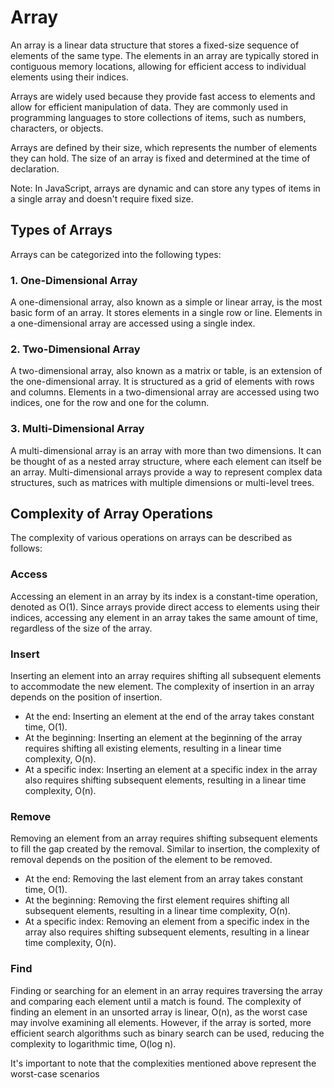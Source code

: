 # Array

An array is a linear data structure that stores a fixed-size sequence of elements of the same type. The elements in an array are typically stored in contiguous memory locations, allowing for efficient access to individual elements using their indices.

Arrays are widely used because they provide fast access to elements and allow for efficient manipulation of data. They are commonly used in programming languages to store collections of items, such as numbers, characters, or objects.

Arrays are defined by their size, which represents the number of elements they can hold. The size of an array is fixed and determined at the time of declaration.

Note: In JavaScript, arrays are dynamic and can store any types of items in a single array and doesn't require fixed size.

## Types of Arrays

Arrays can be categorized into the following types:

### 1. One-Dimensional Array

A one-dimensional array, also known as a simple or linear array, is the most basic form of an array. It stores elements in a single row or line. Elements in a one-dimensional array are accessed using a single index.

### 2. Two-Dimensional Array

A two-dimensional array, also known as a matrix or table, is an extension of the one-dimensional array. It is structured as a grid of elements with rows and columns. Elements in a two-dimensional array are accessed using two indices, one for the row and one for the column.

### 3. Multi-Dimensional Array

A multi-dimensional array is an array with more than two dimensions. It can be thought of as a nested array structure, where each element can itself be an array. Multi-dimensional arrays provide a way to represent complex data structures, such as matrices with multiple dimensions or multi-level trees.

## Complexity of Array Operations

The complexity of various operations on arrays can be described as follows:

### Access

Accessing an element in an array by its index is a constant-time operation, denoted as O(1). Since arrays provide direct access to elements using their indices, accessing any element in an array takes the same amount of time, regardless of the size of the array.

### Insert

Inserting an element into an array requires shifting all subsequent elements to accommodate the new element. The complexity of insertion in an array depends on the position of insertion.

- At the end: Inserting an element at the end of the array takes constant time, O(1).
- At the beginning: Inserting an element at the beginning of the array requires shifting all existing elements, resulting in a linear time complexity, O(n).
- At a specific index: Inserting an element at a specific index in the array also requires shifting subsequent elements, resulting in a linear time complexity, O(n).

### Remove

Removing an element from an array requires shifting subsequent elements to fill the gap created by the removal. Similar to insertion, the complexity of removal depends on the position of the element to be removed.

- At the end: Removing the last element from an array takes constant time, O(1).
- At the beginning: Removing the first element requires shifting all subsequent elements, resulting in a linear time complexity, O(n).
- At a specific index: Removing an element from a specific index in the array also requires shifting subsequent elements, resulting in a linear time complexity, O(n).

### Find

Finding or searching for an element in an array requires traversing the array and comparing each element until a match is found. The complexity of finding an element in an unsorted array is linear, O(n), as the worst case may involve examining all elements. However, if the array is sorted, more efficient search algorithms such as binary search can be used, reducing the complexity to logarithmic time, O(log n).

It's important to note that the complexities mentioned above represent the worst-case scenarios